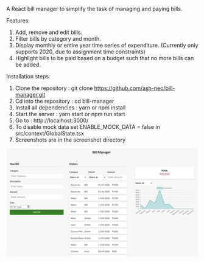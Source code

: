 A React bill manager to simplify the task of managing and paying bills.

Features:

1. Add, remove and edit bills.
2. Filter bills by category and month.
3. Display monthly or entire year time series of expenditure. (Currently only supports 2020, due to assignment time constraints)
4. Highlight bills to be paid based on a budget such that no more bills can be added.

Installation steps:

1. Clone the repository : git clone https://github.com/ash-neo/bill-manager.git
2. Cd into the repository : cd bill-manager
3. Install all dependencies : yarn or npm install
4. Start the server : yarn start or npm run start
5. Go to : http://localhost:3000/
6. To disable mock data set ENABLE_MOCK_DATA = false in src/context/GlobalState.tsx
7. Screenshots are in the screenshot directory
<div align="center">
    <img src="/screenshots/Screenshot%202020-06-19%20at%202.27.52%20AM.png"</img> 
</div>
